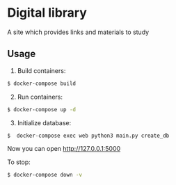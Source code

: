 # Digital library

A site which provides links and materials to study

## Usage
1. Build containers:
```bash
$ docker-compose build
```

2. Run containers:
```bash
$ docker-compose up -d
```
3. Initialize database:
 ```bash
$  docker-compose exec web python3 main.py create_db
```

Now you can open http://127.0.0.1:5000

To stop:
```bash
$ docker-compose down -v
```